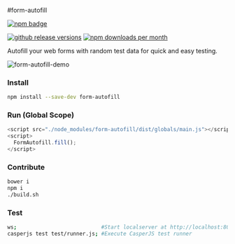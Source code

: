 #form-autofill

[![npm badge][npm-badge-png]][npm-url]

[![github release versions][github-release-svg]][github-release-url]
[![npm downloads per month][npm-dm-badge-svg]][npm-url]

Autofill your web forms with random test data for quick and easy testing.

![form-autofill-demo](http://recordit.co/IQyjCsR7gh/gif)

### Install
```bash
npm install --save-dev form-autofill
```

### Run (Global Scope)
```js
<script src="./node_modules/form-autofill/dist/globals/main.js"></script>
<script>
  FormAutofill.fill();
</script>
```

### Contribute
```bash
bower i
npm i
./build.sh
```

### Test
```bash
ws;                           #Start localserver at http://localhost:8000
casperjs test test/runner.js; #Execute CasperJS test runner
```

[npm-url]: https://npmjs.com/package/form-autofill
[github-release-url]: https://github.com/alexdiliberto/form-autofill/releases
[npm-dm-badge-svg]: https://img.shields.io/npm/dm/form-autofill.svg
[npm-badge-png]: https://nodei.co/npm/form-autofill.png?downloads=true&stars=true
[github-release-svg]: https://img.shields.io/github/release/alexdiliberto/form-autofill.svg
